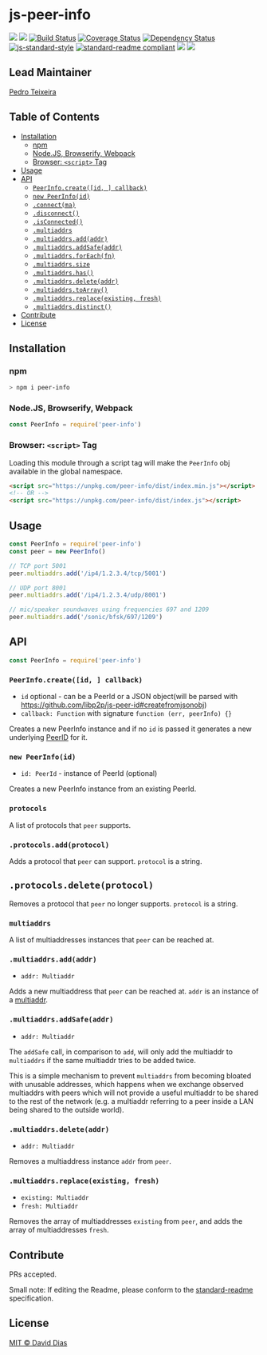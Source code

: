 # js-peer-info

[![](https://img.shields.io/badge/made%20by-Protocol%20Labs-blue.svg?style=flat-square)](http://ipn.io)
[![](https://img.shields.io/badge/freenode-%23ipfs-blue.svg?style=flat-square)](http://webchat.freenode.net/?channels=%23ipfs)
[![Build Status](https://travis-ci.org/libp2p/js-peer-info.svg?style=flat-square)](https://travis-ci.org/libp2p/js-peer-info)
[![Coverage Status](https://coveralls.io/repos/github/libp2p/js-peer-info/badge.svg?branch=master)](https://coveralls.io/github/libp2p/js-peer-info?branch=master)
[![Dependency Status](https://david-dm.org/libp2p/js-peer-info.svg?style=flat-square)](https://david-dm.org/libp2p/js-peer-info)
[![js-standard-style](https://img.shields.io/badge/code%20style-standard-brightgreen.svg?style=flat-square)](https://github.com/feross/standard)
[![standard-readme compliant](https://img.shields.io/badge/standard--readme-OK-green.svg?style=flat-square)](https://github.com/RichardLitt/standard-readme)
![](https://img.shields.io/badge/npm-%3E%3D3.0.0-orange.svg?style=flat-square)
![](https://img.shields.io/badge/Node.js-%3E%3D6.0.0-orange.svg?style=flat-square)

## Lead Maintainer

[Pedro Teixeira](https://github.com/pgte)

## Table of Contents

- [Installation](#installation)
  - [npm](#npm)
  - [Node.JS, Browserify, Webpack](#nodejs-browserify-webpack)
  - [Browser: `<script>` Tag](#browser-script-tag)
- [Usage](#usage)
- [API](#api)
  - [`PeerInfo.create([id, ] callback)`](#peerinfocreateid-callback)
  - [`new PeerInfo(id)`](#new-peerinfoid)
  - [`.connect(ma)`](#connectma)
  - [`.disconnect()`](#connectma)
  - [`.isConnected()`](#connectma)
  - [`.multiaddrs`](#multiaddrs)
  - [`.multiaddrs.add(addr)`](#multiaddraddaddr)
  - [`.multiaddrs.addSafe(addr)`](#multiaddraddsafeaddr)
  - [`.multiaddrs.forEach(fn)`](#multiaddrforeachfn)
  - [`.multiaddrs.size`](#multiaddrsize)
  - [`.multiaddrs.has()`](#multiaddrhas)
  - [`.multiaddrs.delete(addr)`](#multiaddrdeleteaddr)
  - [`.multiaddrs.toArray()`](#multiaddrtoarray)
  - [`.multiaddrs.replace(existing, fresh)`](#multiaddrreplaceexisting-fresh)
  - [`.multiaddrs.distinct()`](#distinct)
- [Contribute](#contribute)
- [License](#license)

## Installation

### npm

```sh
> npm i peer-info
```

### Node.JS, Browserify, Webpack

```js
const PeerInfo = require('peer-info')
```

### Browser: `<script>` Tag

Loading this module through a script tag will make the `PeerInfo` obj available in the global namespace.

```html
<script src="https://unpkg.com/peer-info/dist/index.min.js"></script>
<!-- OR -->
<script src="https://unpkg.com/peer-info/dist/index.js"></script>
```

## Usage

```js
const PeerInfo = require('peer-info')
const peer = new PeerInfo()

// TCP port 5001
peer.multiaddrs.add('/ip4/1.2.3.4/tcp/5001')

// UDP port 8001
peer.multiaddrs.add('/ip4/1.2.3.4/udp/8001')

// mic/speaker soundwaves using frequencies 697 and 1209
peer.multiaddrs.add('/sonic/bfsk/697/1209')
```

## API

```js
const PeerInfo = require('peer-info')
```

### `PeerInfo.create([id, ] callback)`

- `id` optional - can be a PeerId or a JSON object(will be parsed with https://github.com/libp2p/js-peer-id#createfromjsonobj) 
- `callback: Function` with signature `function (err, peerInfo) {}`

Creates a new PeerInfo instance and if no `id` is passed it
generates a new underlying [PeerID](https://github.com/libp2p/js-peer-id)
for it.

### `new PeerInfo(id)`

- `id: PeerId` - instance of PeerId (optional)

Creates a new PeerInfo instance from an existing PeerId.

### `protocols`

A list of protocols that `peer` supports.

### `.protocols.add(protocol)`

Adds a protocol that `peer` can support. `protocol` is a string.

## `.protocols.delete(protocol)`

Removes a protocol that `peer` no longer supports. `protocol` is a string.

### `multiaddrs`

A list of multiaddresses instances that `peer` can be reached at.

### `.multiaddrs.add(addr)`

- `addr: Multiaddr`

Adds a new multiaddress that `peer` can be reached at. `addr` is an instance of
a [multiaddr](https://github.com/multiformats/js-multiaddr).

### `.multiaddrs.addSafe(addr)`

- `addr: Multiaddr`

The `addSafe` call, in comparison to `add`, will only add the multiaddr to
`multiaddrs` if the same multiaddr tries to be added twice.

This is a simple mechanism to prevent `multiaddrs` from becoming bloated with
unusable addresses, which happens when we exchange observed multiaddrs with
peers which will not provide a useful multiaddr to be shared to the rest of the
network (e.g. a multiaddr referring to a peer inside a LAN being shared to the
outside world).

### `.multiaddrs.delete(addr)`

- `addr: Multiaddr`

Removes a multiaddress instance `addr` from `peer`.

### `.multiaddrs.replace(existing, fresh)`

- `existing: Multiaddr`
- `fresh: Multiaddr`

Removes the array of multiaddresses `existing` from `peer`, and adds the array
of multiaddresses `fresh`.

## Contribute

PRs accepted.

Small note: If editing the Readme, please conform to the [standard-readme](https://github.com/RichardLitt/standard-readme) specification.

## License

[MIT © David Dias](LICENSE)
